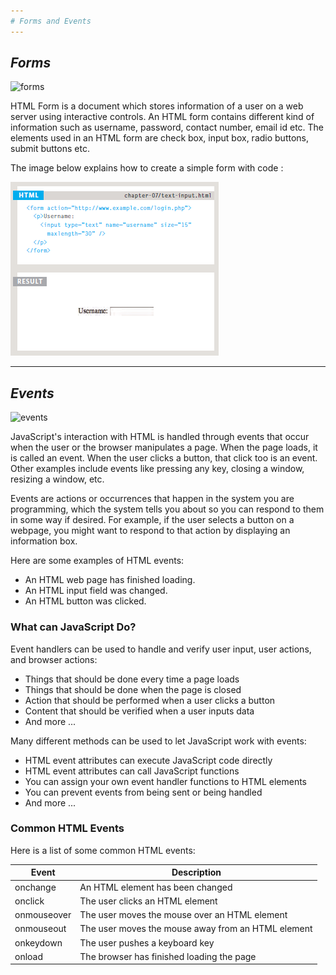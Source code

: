 ```yaml
---
# Forms and Events
---
```


## ***Forms***

![forms](https://careerkarma.com/blog/wp-content/uploads/2020/03/html-forms.jpg)

HTML Form is a document which stores information of a user on a web server using interactive controls. An HTML form contains different kind of information such as username, password, contact number, email id etc. The elements used in an HTML form are check box, input box, radio buttons, submit buttons etc.

The image below explains how to create a simple form with code :

![form-example](img/forms-example.png)

---

## ***Events***

![events](https://www.codingexercises.com/img/2019-11-08/what-are-events-in-JavaScript.png)

JavaScript's interaction with HTML is handled through events that occur when the user or the browser manipulates a page. When the page loads, it is called an event. When the user clicks a button, that click too is an event. Other examples include events like pressing any key, closing a window, resizing a window, etc.

Events are actions or occurrences that happen in the system you are programming, which the system tells you about so you can respond to them in some way if desired. For example, if the user selects a button on a webpage, you might want to respond to that action by displaying an information box.

Here are some examples of HTML events:

+ An HTML web page has finished loading.
+ An HTML input field was changed.
+ An HTML button was clicked.

### What can JavaScript Do?

Event handlers can be used to handle and verify user input, user actions, and browser actions:

+ Things that should be done every time a page loads
+ Things that should be done when the page is closed
+ Action that should be performed when a user clicks a button
+ Content that should be verified when a user inputs data
+ And more ...

Many different methods can be used to let JavaScript work with events:

+ HTML event attributes can execute JavaScript code directly
+ HTML event attributes can call JavaScript functions
+ You can assign your own event handler functions to HTML elements
+ You can prevent events from being sent or being handled
+ And more ...

### Common HTML Events

Here is a list of some common HTML events:

Event |	Description
----- | -----------
onchange |	An HTML element has been changed
onclick |	The user clicks an HTML element
onmouseover |	The user moves the mouse over an HTML element
onmouseout |	The user moves the mouse away from an HTML element
onkeydown |	The user pushes a keyboard key
onload |	The browser has finished loading the page